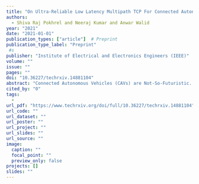 ```yaml
---
title: "On Ultra-Reliable Low Latency Multipath TCP For Connected Autonomous Vehicles"
authors:
  - Shiva Raj Pokhrel and Neeraj Kumar and Anwar Walid
year: "2021"
date: "2021-01-01"
publication_types: ["article"]  # Preprint
publication_type_label: "Preprint"
 #s
publisher: "Institute of Electrical and Electronics Engineers (IEEE)"
volume: ""
issue: ""
pages: ""
doi: "10.36227/techrxiv.14881104"
abstract: "Connected Autonomous Vehicles (CAVs) are Not-So-Futuristic. CAVs will be highly dynamic by intelligently exploiting multipath communication over several radio technologies, such as high-speed WiFi and 5G and beyond networks. Yet, the likelihood of  data  communication  loss  can  be  very  high  and/,  or  packets arrive  at  the  destination  not  in  correct  working  order  due  to erratic and mixed time-varying wireless links. Furthermore, the vehicular  data  traffic  is  susceptible  to  loss  and  delay  variation,which  recommends  the  need  to  investigate  new  multipath  TCP(MPTCP) protocols for ultra-reliable low latency communication(URLLC)  over  such  heterogeneous  networks  while  reassuring CAVs’ needs. We undertake the challenge by jointly considering network  coding  and  balanced  linked  adaptation  for  performing  coupled  congestion  control  across  multiple  wireless  paths.Consequently,  the  proposed  low  delay  MPTCP  framework  for connecting  autonomous  vehicles  is  efficient  and  intelligent  by design.   We   conduct   a   rigorous   convergence   analysis   of   the MPTCP design framework. In summation, we provide a detailed mathematical  study  and  demonstrate  that  the  latency  penalty for the URLLC-MPTCP developed over these networks becomes negligible  when  considering  the  possible  benefits  that  multiple network convergence could offer. Our extensive emulation results demonstrate   all   these   lucrative   features   of   URLLC-MPTCP."
cited_by: "0"
tags:
  - 
url_pdf: "https://www.techrxiv.org/doi/full/10.36227/techrxiv.14881104"
url_code: ""
url_dataset: ""
url_poster: ""
url_project: ""
url_slides: ""
url_source: ""
image:
  caption: ""
  focal_point: ""
  preview_only: false
projects: []
slides: ""
---
```

